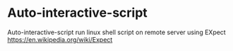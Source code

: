 # Auto-interactive-script
Auto-interactive-script  run linux shell script on remote server using EXpect
https://en.wikipedia.org/wiki/Expect
